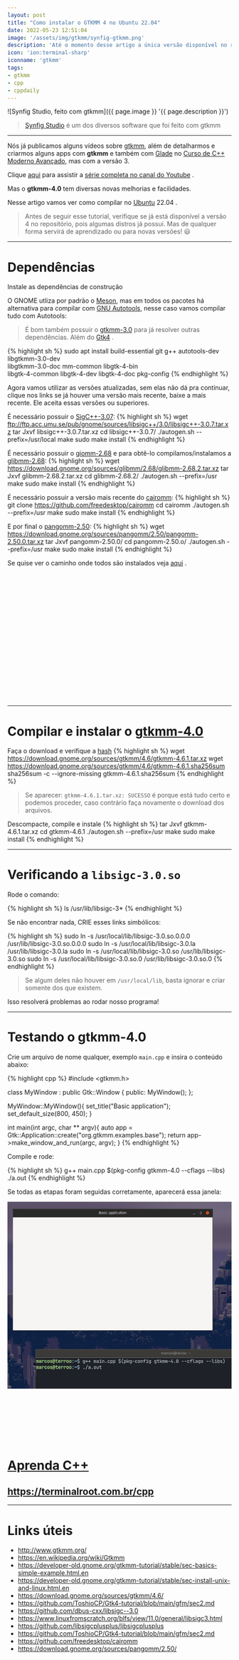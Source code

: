 ```yaml
---
layout: post
title: "Como instalar o GTKMM 4 no Ubuntu 22.04"
date: 2022-05-23 12:51:04
image: '/assets/img/gtkmm/synfig-gtkmm.png'
description: 'Até o momento desse artigo a única versão disponível no repositório é 3.0 .'
icon: 'ion:terminal-sharp'
iconname: 'gtkmm'
tags:
- gtkmm
- cpp
- cppdaily
---
```


![Synfig Studio, feito com gtkmm]({{ page.image }} '{{ page.description }}')
> [Synfig Studio](https://www.synfig.org/) é um dos diversos software que foi feito com gtkmm

---

Nós já publicamos alguns vídeos sobre [gtkmm](https://terminalroot.com.br/tags#gtkmm), além de detalharmos e criarmos alguns apps com **gtkmm** e também com [Glade](https://terminalroot.com.br/2016/11/blog-linux-crie-aplicacoes-graficas-no-linux-com-glade.html) no [Curso de C++ Moderno Avançado](https://terminalroot.com.br/cpp), mas com a versão 3. 

Clique [aqui](https://www.youtube.com/watch?v=83vtYDbvB1Q&list=PLUJBQEDDLNclqDgPBN9Y2iHPqUBiDEcZc) para assistir a [série completa no canal do Youtube](https://www.youtube.com/watch?v=83vtYDbvB1Q&list=PLUJBQEDDLNclqDgPBN9Y2iHPqUBiDEcZc) .

Mas o **gtkmm-4.0** tem diversas novas melhorias e facilidades.

Nesse artigo vamos ver como compilar no [Ubuntu](https://terminalroot.com.br/tags#ubuntu) 22.04 .
> Antes de seguir esse tutorial, verifique se já está disponível a versão 4 no repositório, pois algumas distros já possui. Mas de qualquer forma servirá de aprendizado ou para novas versões! 😃 

---

# Dependências
Instale as dependências de construção

O GNOME utliza por padrão o [Meson](https://terminalroot.com.br/tags#meson), mas em todos os pacotes há alternativa para compilar com [GNU Autotools](https://terminalroot.com.br/tags#autotools), nesse caso vamos compilar tudo com Autotools:
> É bom também possuir o [gtkmm-3.0](https://terminalroot.com.br/tags#gtkmm) para já resolver outras dependências. Além do [Gtk4](https://www.gtk.org/) .

{% highlight sh %}
sudo apt install build-essential git g++ autotools-dev libgtkmm-3.0-dev \
         libgtkmm-3.0-doc mm-common libgtk-4-bin \
         libgtk-4-common libgtk-4-dev libgtk-4-doc pkg-config
{% endhighlight %}

Agora vamos utilizar as versões atualizadas, sem elas não dá pra continuar, clique nos links se já houver uma versão mais recente, baixe a mais recente. Ele aceita essas versões ou superiores.

É necessário possuir o [SigC++-3.07](https://github.com/dbus-cxx/libsigc--3.0):
{% highlight sh %}
wget ftp://ftp.acc.umu.se/pub/gnome/sources/libsigc++/3.0/libsigc++-3.0.7.tar.xz
tar Jxvf libsigc++-3.0.7.tar.xz
cd libsigc++-3.0.7/
./autogen.sh --prefix=/usr/local
make
sudo make install
{% endhighlight %}

É necessário possuir o [giomm-2.68](https://gitlab.gnome.org/GNOME/glibmm) e para obtê-lo compilamos/instalamos a [glibmm-2.68](https://gitlab.gnome.org/GNOME/glibmm):
{% highlight sh %}
wget https://download.gnome.org/sources/glibmm/2.68/glibmm-2.68.2.tar.xz
tar Jxvf glibmm-2.68.2.tar.xz
cd glibmm-2.68.2/
./autogen.sh --prefix=/usr
make
sudo make install
{% endhighlight %}

É necessário possuir a versão mais recente do [cairomm](https://github.com/freedesktop/cairomm):
{% highlight sh %}
git clone https://github.com/freedesktop/cairomm
cd cairomm
./autogen.sh --prefix=/usr
make
sudo make install
{% endhighlight %}

E por final o [pangomm-2.50](https://download.gnome.org/sources/pangomm/2.50/):
{% highlight sh %}
wget https://download.gnome.org/sources/pangomm/2.50/pangomm-2.50.0.tar.xz
tar Jxvf pangomm-2.50.0/
cd pangomm-2.50.o/
./autogen.sh --prefix=/usr
make
sudo make install
{% endhighlight %}

Se quise ver o caminho onde todos são instalados veja [aqui](https://gist.github.com/terroo/812d4cc385e64058d7f23341fb857aa8) .


<!-- SQUARE - GAMES ROOT -->
<script async src="//pagead2.googlesyndication.com/pagead/js/adsbygoogle.js"></script>
<ins class="adsbygoogle"
style="display:inline-block;width:336px;height:280px"
data-ad-client="ca-pub-2838251107855362"
data-ad-slot="5351066970"></ins>
<script>
(adsbygoogle = window.adsbygoogle || []).push({});
</script>

---

# Compilar e instalar o [gtkmm-4.0](http://www.gtkmm.org/)

Faça o download e verifique a [hash](https://terminalroot.com.br/tags#hash)
{% highlight sh %}
wget https://download.gnome.org/sources/gtkmm/4.6/gtkmm-4.6.1.tar.xz
wget https://download.gnome.org/sources/gtkmm/4.6/gtkmm-4.6.1.sha256sum
sha256sum -c --ignore-missing gtkmm-4.6.1.sha256sum
{% endhighlight %}
> Se aparecer: `gtkmm-4.6.1.tar.xz: SUCESSO` é porque está tudo certo e podemos proceder, caso contrário faça novamente o download dos arquivos.

Descompacte, compile e instale
{% highlight sh %}
tar Jxvf gtkmm-4.6.1.tar.xz
cd gtkmm-4.6.1
./autogen.sh --prefix=/usr
make
sudo make install
{% endhighlight %}

---

# Verificando a `libsigc-3.0.so`
Rode o comando:

{% highlight sh %}
ls /usr/lib/libsigc-3*
{% endhighlight %}

Se não encontrar nada, CRIE esses links simbólicos:

{% highlight sh %}
sudo ln -s /usr/local/lib/libsigc-3.0.so.0.0.0 /usr/lib/libsigc-3.0.so.0.0.0
sudo ln -s /usr/local/lib/libsigc-3.0.la /usr/lib/libsigc-3.0.la
sudo ln -s /usr/local/lib/libsigc-3.0.so /usr/lib/libsigc-3.0.so
sudo ln -s /usr/local/lib/libsigc-3.0.so.0 /usr/lib/libsigc-3.0.so.0
{% endhighlight %}
> Se algum deles não houver em `/usr/local/lib`, basta ignorar e criar somente dos que existem.

Isso resolverá problemas ao rodar nosso programa!

---

# Testando o gtkmm-4.0
Crie um arquivo de nome qualquer, exemplo `main.cpp` e insira o conteúdo abaixo:

{% highlight cpp %}
#include <gtkmm.h>

class MyWindow : public Gtk::Window {
public:
  MyWindow();
};

MyWindow::MyWindow(){
  set_title("Basic application");
  set_default_size(800, 450);
}

int main(int argc, char ** argv){
  auto app = Gtk::Application::create("org.gtkmm.examples.base");
  return app->make_window_and_run<MyWindow>(argc, argv);
}
{% endhighlight %}

Compile e rode:

{% highlight sh %}
g++ main.cpp $(pkg-config gtkmm-4.0 --cflags --libs)
./a.out
{% endhighlight %}

Se todas as etapas foram seguidas corretamente, aparecerá essa janela:

![gtkmm-4.0 running](/assets/img/gtkmm/gtkmm-4-running.png) 

<!-- MINI ADS -->
<script async src="//pagead2.googlesyndication.com/pagead/js/adsbygoogle.js"></script>
<!-- Games Root -->
<ins class="adsbygoogle"
style="display:inline-block;width:730px;height:95px"
data-ad-client="ca-pub-2838251107855362"
data-ad-slot="5351066970"></ins>
<script>
(adsbygoogle = window.adsbygoogle || []).push({});
</script>

# [Aprenda C++](https://terminalroot.com.br/cpp)
## <https://terminalroot.com.br/cpp>

---

# Links úteis
+ <http://www.gtkmm.org/>
+ <https://en.wikipedia.org/wiki/Gtkmm>
+ <https://developer-old.gnome.org/gtkmm-tutorial/stable/sec-basics-simple-example.html.en>
+ <https://developer-old.gnome.org/gtkmm-tutorial/stable/sec-install-unix-and-linux.html.en>
+ <https://download.gnome.org/sources/gtkmm/4.6/>
+ <https://github.com/ToshioCP/Gtk4-tutorial/blob/main/gfm/sec2.md>
+ <https://github.com/dbus-cxx/libsigc--3.0>
+ <https://www.linuxfromscratch.org/blfs/view/11.0/general/libsigc3.html>
+ <https://github.com/libsigcplusplus/libsigcplusplus>
+ <https://github.com/ToshioCP/Gtk4-tutorial/blob/main/gfm/sec2.md>
+ <https://github.com/freedesktop/cairomm>
+ <https://download.gnome.org/sources/pangomm/2.50/>



